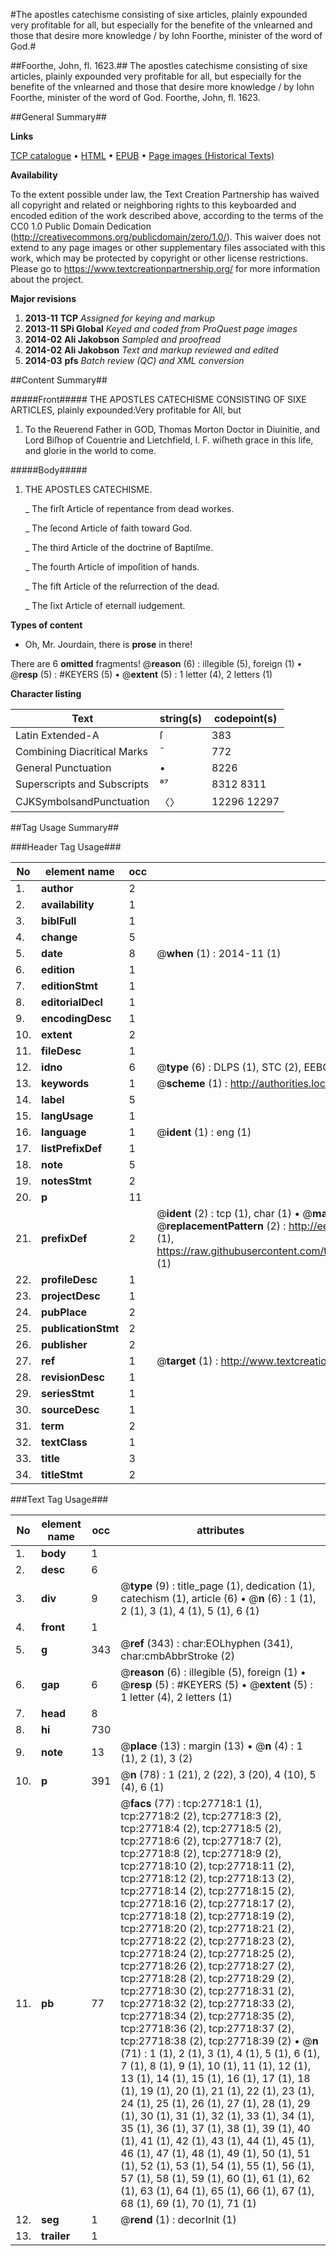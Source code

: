 #The apostles catechisme consisting of sixe articles, plainly expounded very profitable for all, but especially for the benefite of the vnlearned and those that desire more knowledge / by Iohn Foorthe, minister of the word of God.#

##Foorthe, John, fl. 1623.##
The apostles catechisme consisting of sixe articles, plainly expounded very profitable for all, but especially for the benefite of the vnlearned and those that desire more knowledge / by Iohn Foorthe, minister of the word of God.
Foorthe, John, fl. 1623.

##General Summary##

**Links**

[TCP catalogue](http://www.ota.ox.ac.uk/tcp/)  • 
[HTML](http://tei.it.ox.ac.uk/tcp/Texts-HTML/free/A01/A01022.html)  • 
[EPUB](http://tei.it.ox.ac.uk/tcp/Texts-EPUB/free/A01/A01022.epub) • 
[Page images (Historical Texts)](https://historicaltexts.jisc.ac.uk/eebo-24478450e)

**Availability**

To the extent possible under law, the Text Creation Partnership has waived all copyright and related or neighboring rights to this keyboarded and encoded edition of the work described above, according to the terms of the CC0 1.0 Public Domain Dedication (http://creativecommons.org/publicdomain/zero/1.0/). This waiver does not extend to any page images or other supplementary files associated with this work, which may be protected by copyright or other license restrictions. Please go to https://www.textcreationpartnership.org/ for more information about the project.

**Major revisions**

1. __2013-11__ __TCP__ *Assigned for keying and markup*
1. __2013-11__ __SPi Global__ *Keyed and coded from ProQuest page images*
1. __2014-02__ __Ali Jakobson__ *Sampled and proofread*
1. __2014-02__ __Ali Jakobson__ *Text and markup reviewed and edited*
1. __2014-03__ __pfs__ *Batch review (QC) and XML conversion*

##Content Summary##

#####Front#####
THE APOSTLES CATECHISME CONSISTING OF SIXE ARTICLES, plainly expounded:Very profitable for All, but 
1. To the Reuerend Father in GOD, Thomas Morton Doctor in Diuinitie, and Lord Biſhop of Couentrie and Lietchfield, I. F. wiſheth grace in this life, and glorie in the world to come.

#####Body#####

1. THE APOSTLES CATECHISME.

    _ The firſt Article of repentance from dead workes.

    _ The ſecond Article of faith toward God.

    _ The third Article of the doctrine of Baptiſme.

    _ The fourth Article of impoſition of hands.

    _ The fift Article of the reſurrection of the dead.

    _ The ſixt Article of eternall iudgement.

**Types of content**

  * Oh, Mr. Jourdain, there is **prose** in there!

There are 6 **omitted** fragments! 
 @__reason__ (6) : illegible (5), foreign (1)  •  @__resp__ (5) : #KEYERS (5)  •  @__extent__ (5) : 1 letter (4), 2 letters (1)

**Character listing**


|Text|string(s)|codepoint(s)|
|---|---|---|
|Latin Extended-A|ſ|383|
|Combining             Diacritical Marks|̄|772|
|General Punctuation|•|8226|
|Superscripts             and Subscripts|⁸⁷|8312 8311|
|CJKSymbolsandPunctuation|〈〉|12296 12297|

##Tag Usage Summary##

###Header Tag Usage###

|No|element name|occ|attributes|
|---|---|---|---|
|1.|__author__|2||
|2.|__availability__|1||
|3.|__biblFull__|1||
|4.|__change__|5||
|5.|__date__|8| @__when__ (1) : 2014-11 (1)|
|6.|__edition__|1||
|7.|__editionStmt__|1||
|8.|__editorialDecl__|1||
|9.|__encodingDesc__|1||
|10.|__extent__|2||
|11.|__fileDesc__|1||
|12.|__idno__|6| @__type__ (6) : DLPS (1), STC (2), EEBO-CITATION (1), OCLC (1), VID (1)|
|13.|__keywords__|1| @__scheme__ (1) : http://authorities.loc.gov/ (1)|
|14.|__label__|5||
|15.|__langUsage__|1||
|16.|__language__|1| @__ident__ (1) : eng (1)|
|17.|__listPrefixDef__|1||
|18.|__note__|5||
|19.|__notesStmt__|2||
|20.|__p__|11||
|21.|__prefixDef__|2| @__ident__ (2) : tcp (1), char (1)  •  @__matchPattern__ (2) : ([0-9\-]+):([0-9IVX]+) (1), (.+) (1)  •  @__replacementPattern__ (2) : http://eebo.chadwyck.com/downloadtiff?vid=$1&page=$2 (1), https://raw.githubusercontent.com/textcreationpartnership/Texts/master/tcpchars.xml#$1 (1)|
|22.|__profileDesc__|1||
|23.|__projectDesc__|1||
|24.|__pubPlace__|2||
|25.|__publicationStmt__|2||
|26.|__publisher__|2||
|27.|__ref__|1| @__target__ (1) : http://www.textcreationpartnership.org/docs/. (1)|
|28.|__revisionDesc__|1||
|29.|__seriesStmt__|1||
|30.|__sourceDesc__|1||
|31.|__term__|2||
|32.|__textClass__|1||
|33.|__title__|3||
|34.|__titleStmt__|2||


###Text Tag Usage###

|No|element name|occ|attributes|
|---|---|---|---|
|1.|__body__|1||
|2.|__desc__|6||
|3.|__div__|9| @__type__ (9) : title_page (1), dedication (1), catechism (1), article (6)  •  @__n__ (6) : 1 (1), 2 (1), 3 (1), 4 (1), 5 (1), 6 (1)|
|4.|__front__|1||
|5.|__g__|343| @__ref__ (343) : char:EOLhyphen (341), char:cmbAbbrStroke (2)|
|6.|__gap__|6| @__reason__ (6) : illegible (5), foreign (1)  •  @__resp__ (5) : #KEYERS (5)  •  @__extent__ (5) : 1 letter (4), 2 letters (1)|
|7.|__head__|8||
|8.|__hi__|730||
|9.|__note__|13| @__place__ (13) : margin (13)  •  @__n__ (4) : 1 (1), 2 (1), 3 (2)|
|10.|__p__|391| @__n__ (78) : 1 (21), 2 (22), 3 (20), 4 (10), 5 (4), 6 (1)|
|11.|__pb__|77| @__facs__ (77) : tcp:27718:1 (1), tcp:27718:2 (2), tcp:27718:3 (2), tcp:27718:4 (2), tcp:27718:5 (2), tcp:27718:6 (2), tcp:27718:7 (2), tcp:27718:8 (2), tcp:27718:9 (2), tcp:27718:10 (2), tcp:27718:11 (2), tcp:27718:12 (2), tcp:27718:13 (2), tcp:27718:14 (2), tcp:27718:15 (2), tcp:27718:16 (2), tcp:27718:17 (2), tcp:27718:18 (2), tcp:27718:19 (2), tcp:27718:20 (2), tcp:27718:21 (2), tcp:27718:22 (2), tcp:27718:23 (2), tcp:27718:24 (2), tcp:27718:25 (2), tcp:27718:26 (2), tcp:27718:27 (2), tcp:27718:28 (2), tcp:27718:29 (2), tcp:27718:30 (2), tcp:27718:31 (2), tcp:27718:32 (2), tcp:27718:33 (2), tcp:27718:34 (2), tcp:27718:35 (2), tcp:27718:36 (2), tcp:27718:37 (2), tcp:27718:38 (2), tcp:27718:39 (2)  •  @__n__ (71) : 1 (1), 2 (1), 3 (1), 4 (1), 5 (1), 6 (1), 7 (1), 8 (1), 9 (1), 10 (1), 11 (1), 12 (1), 13 (1), 14 (1), 15 (1), 16 (1), 17 (1), 18 (1), 19 (1), 20 (1), 21 (1), 22 (1), 23 (1), 24 (1), 25 (1), 26 (1), 27 (1), 28 (1), 29 (1), 30 (1), 31 (1), 32 (1), 33 (1), 34 (1), 35 (1), 36 (1), 37 (1), 38 (1), 39 (1), 40 (1), 41 (1), 42 (1), 43 (1), 44 (1), 45 (1), 46 (1), 47 (1), 48 (1), 49 (1), 50 (1), 51 (1), 52 (1), 53 (1), 54 (1), 55 (1), 56 (1), 57 (1), 58 (1), 59 (1), 60 (1), 61 (1), 62 (1), 63 (1), 64 (1), 65 (1), 66 (1), 67 (1), 68 (1), 69 (1), 70 (1), 71 (1)|
|12.|__seg__|1| @__rend__ (1) : decorInit (1)|
|13.|__trailer__|1||
